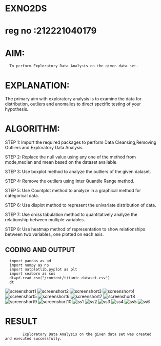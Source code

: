 # EXNO2DS
# reg no :212221040179
# AIM:
      To perform Exploratory Data Analysis on the given data set.
      
# EXPLANATION:
  The primary aim with exploratory analysis is to examine the data for distribution, outliers and anomalies to direct specific testing of your hypothesis.
  
# ALGORITHM:
STEP 1: Import the required packages to perform Data Cleansing,Removing Outliers and Exploratory Data Analysis.

STEP 2: Replace the null value using any one of the method from mode,median and mean based on the dataset available.

STEP 3: Use boxplot method to analyze the outliers of the given dataset.

STEP 4: Remove the outliers using Inter Quantile Range method.

STEP 5: Use Countplot method to analyze in a graphical method for categorical data.

STEP 6: Use displot method to represent the univariate distribution of data.

STEP 7: Use cross tabulation method to quantitatively analyze the relationship between multiple variables.

STEP 8: Use heatmap method of representation to show relationships between two variables, one plotted on each axis.

## CODING AND OUTPUT
      import pandas as pd
      import numpy as np
      import matplotlib.pyplot as plt
      import seaborn as sns
      dt=pd.read_csv("/content/titanic_dataset.csv")
      dt

![screenshort1](https://github.com/NVikas1905/EXNO2DS/assets/133752491/66d7332d-8a1f-4b7b-9354-868d1a36dc57)
![screenshort2](https://github.com/NVikas1905/EXNO2DS/assets/133752491/7c8d5cad-2632-492e-9d8b-ef23255567b1)
![screenshort3](https://github.com/NVikas1905/EXNO2DS/assets/133752491/a0e47a60-4328-4a6e-a7e0-f5f1ef79a537)
![screenshort4](https://github.com/NVikas1905/EXNO2DS/assets/133752491/18c8af77-34b0-4299-adaf-496090d4dcb3)
![screenshort5](https://github.com/NVikas1905/EXNO2DS/assets/133752491/c8bc2c73-2312-4b47-9d41-60f039d64948)
![screenshort6](https://github.com/NVikas1905/EXNO2DS/assets/133752491/fd4987c4-4a09-4383-801a-1c409a0c2420)
![screenshort7](https://github.com/NVikas1905/EXNO2DS/assets/133752491/5100f920-21ad-47b0-a424-5ded6a87fd46)
![screenshort8](https://github.com/NVikas1905/EXNO2DS/assets/133752491/dd30923f-eba9-4c1c-8464-9e182b5fbc25)
![screenshort9](https://github.com/NVikas1905/EXNO2DS/assets/133752491/ee1bf46c-989b-461a-b670-9f38c5a44c3e)
![screenshort10](https://github.com/NVikas1905/EXNO2DS/assets/133752491/e976aee6-9ac4-4bff-9af5-e7c8ccbc9654)
![ss1](https://github.com/NVikas1905/EXNO2DS/assets/133752491/c7751f5b-eb50-44cd-b6d4-e19e6fb37d76)
![ss2](https://github.com/NVikas1905/EXNO2DS/assets/133752491/1a423a32-3fd9-4ecd-ae72-28ebd2dffd36)
![ss3](https://github.com/NVikas1905/EXNO2DS/assets/133752491/a456de44-02eb-48fb-bf38-eff8848f8053)
![ss4](https://github.com/NVikas1905/EXNO2DS/assets/133752491/497c8db9-0d65-4622-a165-4e1de92db235)
![ss5](https://github.com/NVikas1905/EXNO2DS/assets/133752491/d435ca3f-58f0-4d84-be6e-20b47ebeb911)
![ss6](https://github.com/NVikas1905/EXNO2DS/assets/133752491/be574653-5900-4049-ab36-e16b920f10f4)


# RESULT
            Exploratory Data Analysis on the given data set was created and executed successfully.
